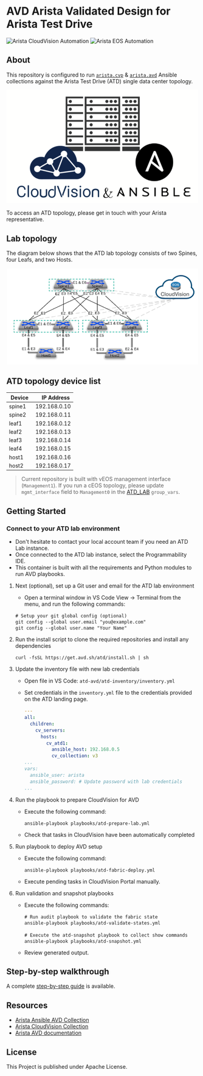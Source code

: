 # AVD Arista Validated Design for Arista Test Drive

![Arista CloudVision Automation](https://img.shields.io/badge/Arista-CVP%20Automation-blue) ![Arista EOS Automation](https://img.shields.io/badge/Arista-EOS%20Automation-blue)

## About

This repository is configured to run [`arista.cvp`](https://github.com/aristanetworks/ansible-cvp) & [`arista.avd`](https://github.com/aristanetworks/ansible-avd) Ansible collections against the Arista Test Drive (ATD) single data center topology.

<p align="center">
  <img src='docs/imgs/cv_ansible_logo.png' alt='Arista CloudVision and Ansible'/>
</p>

To access an ATD topology, please get in touch with your Arista representative.

## Lab topology

The diagram below shows that the ATD lab topology consists of two Spines, four Leafs, and two Hosts.

<p align="center">
  <img src="docs/imgs/atd-topo.png" alt="ATD Lab Topology" width="600"/>
</p>

## ATD topology device list

| Device | IP Address |
| ------ | ------------ |
| spine1 |192.168.0.10 |
| spine2 |192.168.0.11 |
| leaf1  |192.168.0.12 |
| leaf2  |192.168.0.13 |
| leaf3  |192.168.0.14 |
| leaf4  |192.168.0.15 |
| host1  |192.168.0.16 |
| host2  |192.168.0.17 |

> Current repository is built with vEOS management interface (`Management1`). If you run a cEOS topology, please update `mgmt_interface` field to `Management0` in the [ATD_LAB](./atd-inventory/group_vars/ATD_LAB.yml) `group_vars`.

## Getting Started

### Connect to your ATD lab environment

- Don't hesitate to contact your local account team if you need an ATD Lab instance.
- Once connected to the ATD lab instance, select the Programmability IDE.
- This container is built with all the requirements and Python modules to run AVD playbooks.

1. Next (optional), set up a Git user and email for the ATD lab environment

    - Open a terminal window in VS Code View -> Terminal from the menu, and run the following commands:

    ```shell
    # Setup your git global config (optional)
    git config --global user.email "you@example.com"
    git config --global user.name "Your Name"
    ```

2. Run the install script to clone the required repositories and install any dependencies

    ```shell
    curl -fsSL https://get.avd.sh/atd/install.sh | sh
    ```

3. Update the inventory file with new lab credentials

    - Open file in VS Code: `atd-avd/atd-inventory/inventory.yml`

    - Set credentials in the `inventory.yml` file to the credentials provided on the ATD landing page.

      ```yaml
      ---
      all:
        children:
          cv_servers:
            hosts:
              cv_atd1:
                ansible_host: 192.168.0.5
                cv_collection: v3
      ...
      vars:
        ansible_user: arista
        ansible_password: # Update password with lab credentials
      ...
      ```

4. Run the playbook to prepare CloudVision for AVD

    - Execute the following command:

      ```shell
      ansible-playbook playbooks/atd-prepare-lab.yml
      ```

    - Check that tasks in CloudVision have been automatically completed

5. Run playbook to deploy AVD setup

    - Execute the following command:

      ```shell
      ansible-playbook playbooks/atd-fabric-deploy.yml
      ```

    - Execute pending tasks in CloudVision Portal manually.

6. Run validation and snapshot playbooks

    - Execute the following commands:

      ```shell
      # Run audit playbook to validate the fabric state
      ansible-playbook playbooks/atd-validate-states.yml

      # Execute the atd-snapshot playbook to collect show commands
      ansible-playbook playbooks/atd-snapshot.yml
      ```

    - Review generated output.

## Step-by-step walkthrough

A complete [step-by-step guide](./DEMO.md) is available.

## Resources

- [Arista Ansible AVD Collection](https://github.com/aristanetworks/ansible-avd)
- [Arista CloudVision Collection](https://github.com/aristanetworks/ansible-cvp)
- [Arista AVD documentation](https://www.avd.sh)

## License

This Project is published under Apache License.
